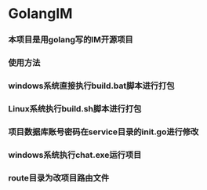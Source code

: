 # GolangIM
### 本项目是用golang写的IM开源项目
### 使用方法
### windows系统直接执行build.bat脚本进行打包
### Linux系统执行build.sh脚本进行打包
### 项目数据库账号密码在service目录的init.go进行修改
### windows系统执行chat.exe运行项目
### route目录为改项目路由文件
